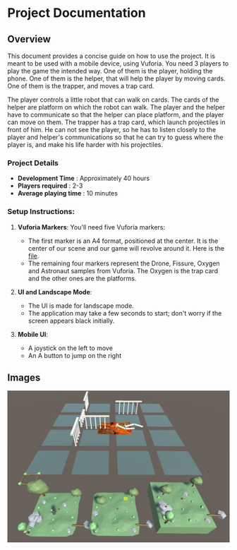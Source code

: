 # Project Documentation

## Overview
This document provides a concise guide on how to use the project. It is meant to be used with a mobile device, using Vuforia. You need 3 players to play the game the intended way. One of them is the player, holding the phone. One of them is the helper, that will help the player by moving cards. One of them is the trapper, and moves a trap card.

The player controls a little robot that can walk on cards. The cards of the helper are platform on which the robot can walk. The player and the helper have to communicate so that the helper can place platform, and the player can move on them. The trapper has a trap card, which launch projectiles in front of him. He can not see the player, so he has to listen closely to the player and helper's communications so that he can try to guess where the player is, and make his life harder with his projectiles. 

### Project Details
- **Development Time** : Approximately 40 hours
- **Players required** : 2-3
- **Average playing time** : 10 minutes

### Setup Instructions:
1. **Vuforia Markers**: You'll need five Vuforia markers:
   - The first marker is an A4 format, positioned at the center. It is the center of our scene and our game will revolve around it. Here is the [file](https://drive.google.com/file/d/1FN74YKgntXEf8v9C3SqrSgmHMn3QvDcY/view?usp=sharing).
   - The remaining four markers represent the Drone, Fissure, Oxygen and Astronaut samples from Vuforia. The Oxygen is the trap card and the other ones are the platforms.

2. **UI and Landscape Mode**:
   - The UI is made for landscape mode.
   - The application may take a few seconds to start; don't worry if the screen appears black initially.

3. **Mobile UI**:
   - A joystick on the left to move
   - An A button to jump on the right

## Images
![Cards Example](DocumentationImages/ExampleCards.png)
